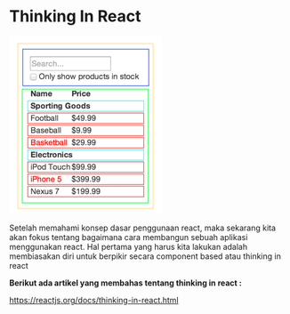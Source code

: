 # Thinking In React

![thinking in react](thinking-in-react.png)

Setelah memahami konsep dasar penggunaan react, maka sekarang kita akan fokus tentang bagaimana cara membangun sebuah aplikasi menggunakan react. Hal pertama yang harus kita lakukan adalah membiasakan diri untuk berpikir secara component based atau thinking in react

**Berikut ada artikel yang membahas tentang thinking in react :**

https://reactjs.org/docs/thinking-in-react.html
